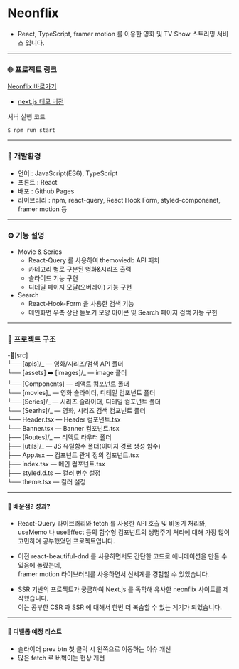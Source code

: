 # Neonflix

- React, TypeScript, framer motion 를 이용한 영화 및 TV Show 스트리밍 서비스 입니다.  

---

### 🌐 프로젝트 링크

[Neonflix 바로가기](https://leesugyoung.github.io/neonflix/)

* [next.js 데모 버전](https://neonflix-nextjs-app.vercel.app/)

서버 실행 코드

```
$ npm run start
```

---

### 🚀 개발환경

- 언어 : JavaScript(ES6), TypeScript
- 프론트 : React
- 배포 : Github Pages
- 라이브러리 : npm, react-query, React Hook Form, styled-componenet, framer motion 등

---

### ⚙️ 기능 설명

- Movie & Series
  - React-Query 를 사용하여 themoviedb API 패치
  - 카테고리 별로 구분된 영화&시리즈 출력
  - 슬라이드 기능 구현
  - 디테일 페이지 모달(오버레이) 기능 구현
- Search
  - React-Hook-Form 을 사용한 검색 기능
  - 메인화면 우측 상단 돋보기 모양 아이콘 및 Search 페이지 검색 기능 구현

---

### 📝 프로젝트 구조

-📂[src]  
└── [apis]/_ ― 영화/시리즈/검색 API 폴더  
└── [assets] ➡️ [images]/_ ― image 폴더  
└── [Components] ― 리액트 컴포넌트 폴더  
└── [movies]_ ― 영화 슬라이더, 디테일 컴포넌트 폴더  
└── [Series]/_ ― 시리즈 슬라이더, 디테일 컴포넌트 폴더  
└── [Searhs]/_ ― 영화, 시리즈 검색 컴포넌트 폴더  
└── Header.tsx ― Header 컴포넌트.tsx  
└── Banner.tsx ― Banner 컴포넌트.tsx  
├── [Routes]/_ ― 리액트 라우터 폴더  
├── [utils]/\_ ― JS 유틸함수 폴더(이미지 경로 생성 함수)  
├── App.tsx ― 컴포넌트 관계 정의 컴포넌트.tsx  
├── index.tsx ― 메인 컴포넌트.tsx  
├── styled.d.ts ― 컬러 변수 설정  
└── theme.tsx ― 컬러 설정

---

#### 📖 배운점? 성과?

- React-Query 라이브러리와 fetch 를 사용한 API 호출 및 비동기 처리와,  
useMemo 나 useEffect 등의 함수형 컴포넌트의 생명주기 처리에 대해 가장 많이 고민하며 공부했었던 프로젝트입니다.  

- 이전 react-beautiful-dnd 를 사용하면서도 간단한 코드로 애니메이션을 만들 수 있음에 놀랐는데,   
framer motion 라이브러리를 사용하면서 신세계를 경험할 수 있었습니다.  

- SSR 기반의 프로젝트가 궁금하여 Next.js 를 독학해 유사한 neonflix 사이트를 제작했습니다.   
이는 공부한 CSR 과 SSR 에 대해서 한번 더 복습할 수 있는 계기가 되었습니다.  

---

#### 🤯 디벨롭 예정 리스트

- 슬라이더 prev btn 첫 클릭 시 왼쪽으로 이동하는 이슈 개선
- 많은 fetch 로 버벅이는 현상 개선
